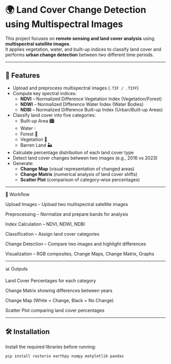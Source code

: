 # 🌍 Land Cover Change Detection using Multispectral Images

This project focuses on **remote sensing and land cover analysis** using **multispectral satellite images**.  
It applies vegetation, water, and built-up indices to classify land cover and performs **urban change detection** between two different time periods.

---

## 📌 Features
- Upload and preprocess multispectral images (`.TIF / .TIFF`)  
- Compute key spectral indices:  
  - **NDVI** – Normalized Difference Vegetation Index (Vegetation/Forest)  
  - **NDWI** – Normalized Difference Water Index (Water Bodies)  
  - **NDBI** – Normalized Difference Built-up Index (Urban/Built-up Areas)  
- Classify land cover into five categories:  
  - Built-up Area 🏙️  
  - Water 💧  
  - Forest 🌲  
  - Vegetation 🌱  
  - Barren Land 🏜️  
- Calculate percentage distribution of each land cover type  
- Detect land cover changes between two images (e.g., 2016 vs 2023)  
- Generate:  
  - **Change Map** (visual representation of changed areas)  
  - **Change Matrix** (numerical analysis of land cover shifts)  
  - **Scatter Plot** (comparison of category-wise percentages)
    

---


📂 Workflow

Upload Images – Upload two multispectral satellite images

Preprocessing – Normalize and prepare bands for analysis

Index Calculation – NDVI, NDWI, NDBI

Classification – Assign land cover categories

Change Detection – Compare two images and highlight differences

Visualization – RGB composites, Change Maps, Change Matrix, Graphs

---

📊 Outputs

Land Cover Percentages for each category

Change Matrix showing differences between years

Change Map (White = Change, Black = No Change)

Scatter Plot comparing land cover percentages

---

## 🛠️ Installation
Install the required libraries before running:

```bash
pip install rasterio earthpy numpy matplotlib pandas
